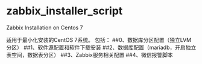 # zabbix_installer_script
Zabbix Installation on Centos 7

适用于最小化安装的CentOS 7系统。
包括：
##0、数据库分区配置（独立LVM分区）
##1、软件源配置和软件下载安装
##2、数据库配置（mariadb，开启独立表空间，数据表分区）
##3、Zabbix服务相关配置
##4、微信报警脚本
